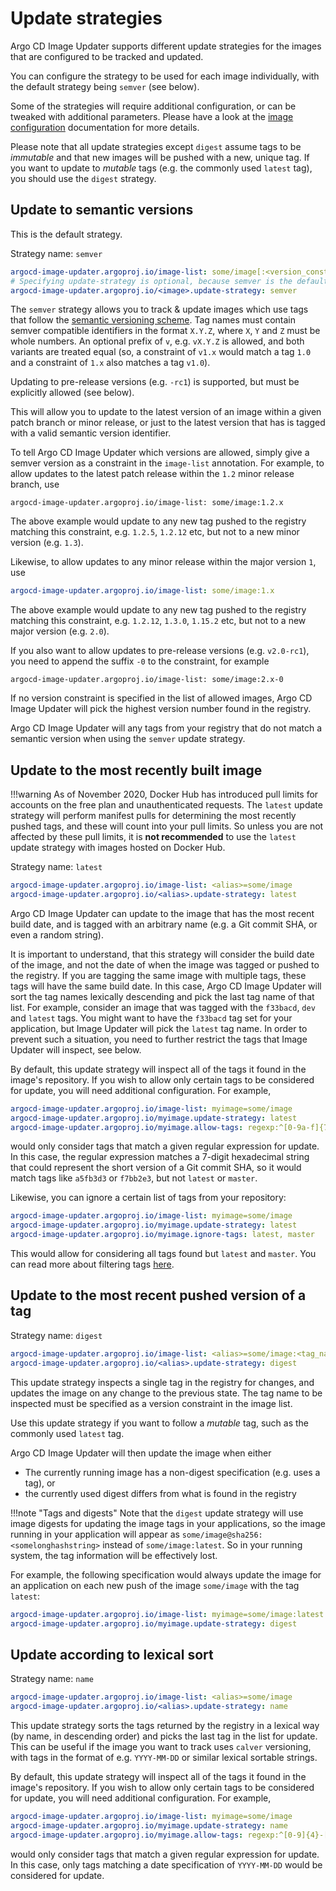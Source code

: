 # Update strategies

Argo CD Image Updater supports different update strategies for the images that
are configured to be tracked and updated.

You can configure the strategy to be used for each image individually, with the
default strategy being `semver` (see below).

Some of the strategies will require additional configuration, or can be tweaked
with additional parameters. Please have a look at the
[image configuration](../../configuration/images)
documentation for more details.

Please note that all update strategies except `digest` assume tags to be
*immutable* and that new images will be pushed with a new, unique tag. If
you want to update to *mutable* tags (e.g. the commonly used `latest` tag),
you should use the `digest` strategy.

## Update to semantic versions

This is the default strategy.

Strategy name: `semver`

```yaml
argocd-image-updater.argoproj.io/image-list: some/image[:<version_constraint>]
# Specifying update-strategy is optional, because semver is the default
argocd-image-updater.argoproj.io/<image>.update-strategy: semver
```

The `semver` strategy allows you to track & update images which use tags that
follow the
[semantic versioning scheme](https://semver.org). Tag names must contain semver
compatible identifiers in the format `X.Y.Z`, where `X`, `Y` and `Z` must be
whole numbers. An optional prefix of `v`, e.g. `vX.Y.Z` is allowed, and both
variants are treated equal (so, a constraint of `v1.x` would match a tag `1.0`
and a constraint of `1.x` also matches a tag `v1.0`).

Updating to pre-release versions (e.g. `-rc1`) is supported, but must be 
explicitly allowed (see below).

This will allow you to update to the latest version of an image within a given
patch branch or minor release, or just to the latest version that has is tagged
with a valid semantic version identifier.

To tell Argo CD Image Updater which versions are allowed, simply give a semver
version as a constraint in the `image-list` annotation. For example, to allow
updates to the latest patch release within the `1.2` minor release branch, use

```
argocd-image-updater.argoproj.io/image-list: some/image:1.2.x
```

The above example would update to any new tag pushed to the registry matching
this constraint, e.g. `1.2.5`, `1.2.12` etc, but not to a new minor version
(e.g. `1.3`).

Likewise, to allow updates to any minor release within the major version `1`,
use

```yaml
argocd-image-updater.argoproj.io/image-list: some/image:1.x
```

The above example would update to any new tag pushed to the registry matching
this constraint, e.g. `1.2.12`, `1.3.0`, `1.15.2` etc, but not to a new major
version (e.g. `2.0`).

If you also want to allow updates to pre-release versions (e.g. `v2.0-rc1`),
you need to append the suffix `-0` to the constraint, for example

```
argocd-image-updater.argoproj.io/image-list: some/image:2.x-0
```

If no version constraint is specified in the list of allowed images, Argo CD
Image Updater will pick the highest version number found in the registry.

Argo CD Image Updater will any tags from your registry that do not match a
semantic version when using the `semver` update strategy.

## Update to the most recently built image

!!!warning
    As of November 2020, Docker Hub has introduced pull limits for accounts on
    the free plan and unauthenticated requests. The `latest` update strategy
    will perform manifest pulls for determining the most recently pushed tags,
    and these will count into your pull limits. So unless you are not affected
    by these pull limits, it is **not recommended** to use the `latest` update
    strategy with images hosted on Docker Hub.

Strategy name: `latest`

```yaml
argocd-image-updater.argoproj.io/image-list: <alias>=some/image
argocd-image-updater.argoproj.io/<alias>.update-strategy: latest
```

Argo CD Image Updater can update to the image that has the most recent build
date, and is tagged with an arbitrary name (e.g. a Git commit SHA, or even a
random string). 

It is important to understand, that this strategy will consider the build date
of the image, and not the date of when the image was tagged or pushed to the
registry. If you are tagging the same image with multiple tags, these tags
will have the same build date. In this case, Argo CD Image Updater will sort
the tag names lexically descending and pick the last tag name of that list.
For example, consider an image that was tagged with the `f33bacd`, `dev`
and `latest` tags. You might want to have the `f33bacd` tag set for your
application, but Image Updater will pick the `latest` tag name. In order to
prevent such a situation, you need to further restrict the tags that Image
Updater will inspect, see below.

By default, this update strategy will inspect all of the tags it found in the
image's repository. If you wish to allow only certain tags to be considered
for update, you will need additional configuration. For example,

```yaml
argocd-image-updater.argoproj.io/image-list: myimage=some/image
argocd-image-updater.argoproj.io/myimage.update-strategy: latest
argocd-image-updater.argoproj.io/myimage.allow-tags: regexp:^[0-9a-f]{7}$
```

would only consider tags that match a given regular expression for update. In
this case, the regular expression matches a 7-digit hexadecimal string that
could represent the short version of a Git commit SHA, so it would match tags
like `a5fb3d3` or `f7bb2e3`, but not `latest` or `master`.

Likewise, you can ignore a certain list of tags from your repository:

```yaml
argocd-image-updater.argoproj.io/image-list: myimage=some/image
argocd-image-updater.argoproj.io/myimage.update-strategy: latest
argocd-image-updater.argoproj.io/myimage.ignore-tags: latest, master
```

This would allow for considering all tags found but `latest` and `master`. You
can read more about filtering tags
[here](../../configuration/images/#filtering-tags).

## Update to the most recent pushed version of a tag

Strategy name: `digest`

```yaml
argocd-image-updater.argoproj.io/image-list: <alias>=some/image:<tag_name>
argocd-image-updater.argoproj.io/<alias>.update-strategy: digest
```

This update strategy inspects a single tag in the registry for changes, and
updates the image on any change to the previous state. The tag name to be
inspected must be specified as a version constraint in the image list.

Use this update strategy if you want to follow a *mutable* tag, such as the
commonly used `latest` tag. 

Argo CD Image Updater will then update the image when either

* The currently running image has a non-digest specification (e.g. uses a tag),
  or
* the currently used digest differs from what is found in the registry

!!!note "Tags and digests"
    Note that the `digest` update strategy will use image digests for updating
    the image tags in your applications, so the image running in your
    application will appear as `some/image@sha256:<somelonghashstring>` instead
    of `some/image:latest`. So in your running system, the tag information will
    be effectively lost.

For example, the following specification would always update the image for an
application on each new push of the image `some/image` with the tag `latest`:

```yaml
argocd-image-updater.argoproj.io/image-list: myimage=some/image:latest
argocd-image-updater.argoproj.io/myimage.update-strategy: digest
```

## Update according to lexical sort

Strategy name: `name`

```yaml
argocd-image-updater.argoproj.io/image-list: <alias>=some/image
argocd-image-updater.argoproj.io/<alias>.update-strategy: name
```

This update strategy sorts the tags returned by the registry in a lexical way
(by name, in descending order) and picks the last tag in the list for update.
This can be useful if the image you want to track uses `calver` versioning,
with tags in the format of e.g. `YYYY-MM-DD` or similar lexical sortable
strings.

By default, this update strategy will inspect all of the tags it found in the
image's repository. If you wish to allow only certain tags to be considered
for update, you will need additional configuration. For example,

```yaml
argocd-image-updater.argoproj.io/image-list: myimage=some/image
argocd-image-updater.argoproj.io/myimage.update-strategy: name
argocd-image-updater.argoproj.io/myimage.allow-tags: regexp:^[0-9]{4}-[0-9]{2}[0-9]{2}$
```

would only consider tags that match a given regular expression for update. In
this case, only tags matching a date specification of `YYYY-MM-DD` would be
considered for update.